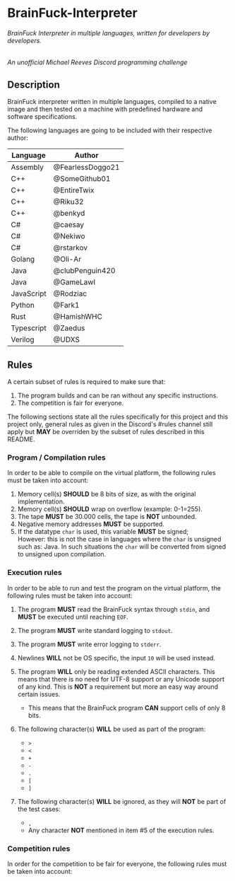 # BrainFuck-Interpreter

###### BrainFuck Interpreter in multiple languages, written for developers by developers.

_An unofficial Michael Reeves Discord programming challenge_

## Description

BrainFuck interpreter written in multiple languages, compiled to a native image and then tested on a machine with predefined hardware and software specifications.

The following languages are going to be included with their respective author:

| Language   	| Author           	|
|------------	|------------------	|
| Assembly   	| @FearlessDoggo21 	|
| C++        	| @SomeGithub01    	|
| C++        	| @EntireTwix      	|
| C++          | @Riku32            |
| C++          | @benkyd            |
| C#         	| @caesay          	|
| C#         	| @Nekiwo          	|
| C#           | @rstarkov          |
| Golang     	| @Oli-Ar          	|
| Java         | @clubPenguin420    |
| Java       	| @GameLawl        	|
| JavaScript   | @Rodziac           |
| Python       | @Fark1             |
| Rust         | @HamishWHC         |
| Typescript 	| @Zaedus          	|
| Verilog    	| @UDXS            	|

## Rules
A certain subset of rules is required to make sure that:
   1. The program builds and can be ran without any specific instructions. 
   2. The competition is fair for everyone.

The following sections state all the rules specifically for this project and this project only, general rules as given in the Discord's #rules channel still apply but **MAY** be overriden by the subset of rules described in this README.

### Program / Compilation rules
In order to be able to compile on the virtual platform, the following rules must be taken into account:
1. Memory cell(s) **SHOULD** be 8 bits of size, as with the original implementation.
2. Memory cell(s) **SHOULD** wrap on overflow (example: 0-1=255).
3. The tape **MUST** be 30.000 cells, the tape is **NOT** unbounded.
4. Negative memory addresses **MUST** be supported.
5. If the datatype `char` is used, this variable **MUST** be signed;  
However: this is not the case in languages where the `char` is unsigned such as: Java. In such situations the `char` will be converted from signed to unsigned upon compilation.

### Execution rules
In order to be able to run and test the program on the virtual platform, the following rules must be taken into account:
1. The program **MUST** read the BrainFuck syntax through `stdin`, and **MUST** be executed until reaching `EOF`.
2. The program **MUST** write standard logging to `stdout`.
3. The program **MUST** write error logging to `stderr`.
4. Newlines **WILL** not be OS specific, the input `10` will be used instead.
5. The program **WILL** only be reading extended ASCII characters. This means that there is no need for UTF-8 support or any Unicode support of any kind. This is **NOT** a requirement but more an easy way around certain issues.
   * This means that the BrainFuck program **CAN** support cells of only 8 bits.
6. The following character(s) **WILL** be used as part of the program: 
    - `>`
    - `<`
    - `+`
    - `-`
    - `.`
    - `[`
    - `]`
  
7. The following character(s) **WILL** be ignored, as they will **NOT** be part of the test cases:
   - `,`
   - Any character **NOT** mentioned in item #5 of the execution rules.


### Competition rules
In order for the competition to be fair for everyone, the following rules must be taken into account: